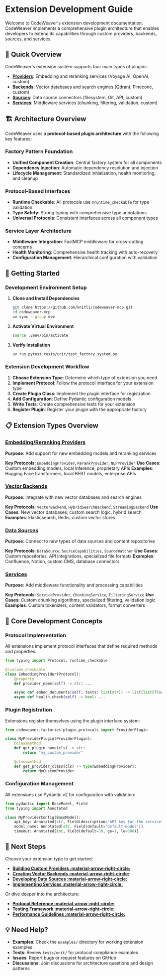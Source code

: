 <!--
SPDX-FileCopyrightText: 2025 Knitli Inc.
SPDX-FileContributor: Adam Poulemanos <adam@knit.li>

SPDX-License-Identifier: MIT OR Apache-2.0
-->

# Extension Development Guide

Welcome to CodeWeaver's extension development documentation. CodeWeaver implements a comprehensive plugin architecture that enables developers to extend its capabilities through custom providers, backends, sources, and services.

## 🎯 Quick Overview

CodeWeaver's extension system supports four main types of plugins:

- **[Providers](./providers.md)**: Embedding and reranking services (Voyage AI, OpenAI, custom)
- **[Backends](./backends.md)**: Vector databases and search engines (Qdrant, Pinecone, custom)
- **[Sources](./sources.md)**: Data source connectors (filesystem, Git, API, custom)
- **[Services](./services.md)**: Middleware services (chunking, filtering, validation, custom)

## 🏗️ Architecture Overview

CodeWeaver uses a **protocol-based plugin architecture** with the following key features:

### Factory Pattern Foundation
- **Unified Component Creation**: Central factory system for all components
- **Dependency Injection**: Automatic dependency resolution and injection
- **Lifecycle Management**: Standardized initialization, health monitoring, and cleanup

### Protocol-Based Interfaces
- **Runtime Checkable**: All protocols use `@runtime_checkable` for type validation
- **Type Safety**: Strong typing with comprehensive type annotations
- **Universal Protocols**: Consistent interfaces across all component types

### Service Layer Architecture
- **Middleware Integration**: FastMCP middleware for cross-cutting concerns
- **Health Monitoring**: Comprehensive health tracking with auto-recovery
- **Configuration Management**: Hierarchical configuration with validation

## 🚀 Getting Started

### Development Environment Setup

1. **Clone and Install Dependencies**
   ```bash
   git clone https://github.com/knitli/codeweaver-mcp.git
   cd codeweaver-mcp
   uv sync --group dev
   ```

2. **Activate Virtual Environment**
   ```bash
   source .venv/bin/activate
   ```

3. **Verify Installation**
   ```bash
   uv run pytest tests/unit/test_factory_system.py
   ```

### Extension Development Workflow

1. **Choose Extension Type**: Determine which type of extension you need
2. **Implement Protocol**: Follow the protocol interface for your extension type
3. **Create Plugin Class**: Implement the plugin interface for registration
4. **Add Configuration**: Define Pydantic configuration models
5. **Write Tests**: Create comprehensive tests for your extension
6. **Register Plugin**: Register your plugin with the appropriate factory

## 📋 Extension Types Overview

### [Embedding/Reranking Providers](./providers.md)
**Purpose**: Add support for new embedding models and reranking services

**Key Protocols**: `EmbeddingProvider`, `RerankProvider`, `NLPProvider`
**Use Cases**: Custom embedding models, local inference, proprietary APIs
**Examples**: Hugging Face transformers, local BERT models, enterprise APIs

### [Vector Backends](./backends.md)
**Purpose**: Integrate with new vector databases and search engines

**Key Protocols**: `VectorBackend`, `HybridSearchBackend`, `StreamingBackend`
**Use Cases**: New vector databases, custom search logic, hybrid search
**Examples**: Elasticsearch, Redis, custom vector stores

### [Data Sources](./sources.md)
**Purpose**: Connect to new types of data sources and content repositories

**Key Protocols**: `DataSource`, `SourceCapabilities`, `SourceWatcher`
**Use Cases**: Custom repositories, API integrations, specialized file formats
**Examples**: Confluence, Notion, custom CMS, database connectors

### [Services](./services.md)
**Purpose**: Add middleware functionality and processing capabilities

**Key Protocols**: `ServiceProvider`, `ChunkingService`, `FilteringService`
**Use Cases**: Custom chunking algorithms, specialized filtering, validation logic
**Examples**: Custom tokenizers, content validators, format converters

## 🔧 Core Development Concepts

### Protocol Implementation
All extensions implement protocol interfaces that define required methods and properties:

```python
from typing import Protocol, runtime_checkable

@runtime_checkable
class EmbeddingProvider(Protocol):
    @property
    def provider_name(self) -> str: ...

    async def embed_documents(self, texts: list[str]) -> list[list[float]]: ...
    async def health_check(self) -> bool: ...
```

### Plugin Registration
Extensions register themselves using the plugin interface system:

```python
from codeweaver.factories.plugin_protocols import ProviderPlugin

class MyProviderPlugin(ProviderPlugin):
    @classmethod
    def get_plugin_name(cls) -> str:
        return "my_custom_provider"

    @classmethod
    def get_provider_class(cls) -> type[EmbeddingProvider]:
        return MyCustomProvider
```

### Configuration Management
All extensions use Pydantic v2 for configuration with validation:

```python
from pydantic import BaseModel, Field
from typing import Annotated

class MyProviderConfig(BaseModel):
    api_key: Annotated[str, Field(description="API key for the service")]
    model_name: Annotated[str, Field(default="default-model")]
    timeout: Annotated[int, Field(default=30, ge=1, le=300)]
```

## 📖 Next Steps

Choose your extension type to get started:

- **[Building Custom Providers :material-arrow-right-circle:](./providers.md)**
- **[Creating Vector Backends :material-arrow-right-circle:](./backends.md)**
- **[Developing Data Sources :material-arrow-right-circle:](./sources.md)**
- **[Implementing Services :material-arrow-right-circle:](./services.md)**

Or dive deeper into the architecture:

- **[Protocol Reference :material-arrow-right-circle:](../reference/protocols.md)**
- **[Testing Framework :material-arrow-right-circle:](./testing.md)**
- **[Performance Guidelines :material-arrow-right-circle:](./performance.md)**

## 💡 Need Help?

- **Examples**: Check the `examples/` directory for working extension examples
- **Tests**: Review `tests/unit/` for protocol compliance examples
- **Issues**: Report bugs or request features on GitHub
- **Discussions**: Join discussions for architecture questions and design patterns
